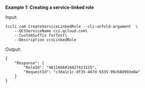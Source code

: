 **Example 1: Creating a service-linked role**



Input: 

```
tccli cam CreateServiceLinkedRole --cli-unfold-argument  \
    --QCSServiceName ccs.qcloud.com\
    --CustomSuffix forTest\
    --Description ccsLinkedRole
```

Output: 
```
{
    "Response": {
        "RoleId": "4611686018427411525",
        "RequestId": "c3da1c1c-df35-467d-9335-99c68d993e0a"
    }
}
```


